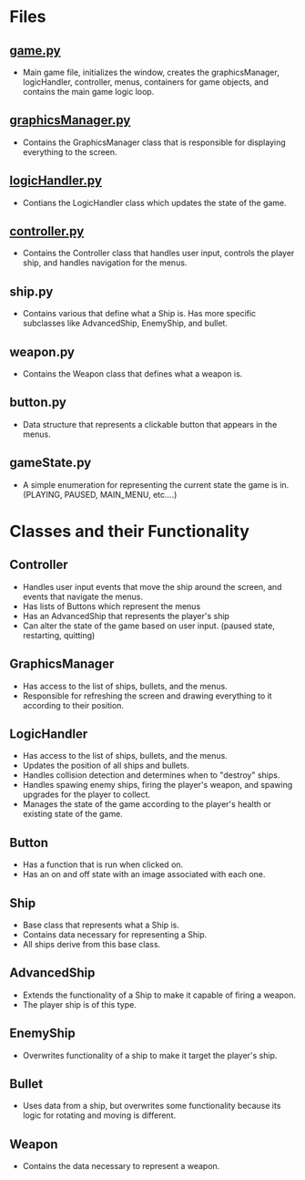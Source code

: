 # Files
## [game.py](../game.py)
* Main game file, initializes the window, creates the graphicsManager, logicHandler, controller, menus, containers for game objects, and contains the main game logic loop.

## [graphicsManager.py](../graphicsManager.py)
* Contains the GraphicsManager class that is responsible for displaying everything to the screen.

## [logicHandler.py](../logicHandler.py)
* Contians the LogicHandler class which updates the state of the game.

## [controller.py](../controller.py)
* Contains the Controller class that handles user input, controls the player ship, and handles navigation for the menus.

## ship.py
* Contains various that define what a Ship is. Has more specific subclasses like AdvancedShip, EnemyShip, and bullet.

## weapon.py
* Contains the Weapon class that defines what a weapon is.

## button.py
* Data structure that represents a clickable button that appears in the menus.

## gameState.py
* A simple enumeration for representing the current state the game is in. (PLAYING, PAUSED, MAIN_MENU, etc....)

# Classes and their Functionality
## Controller
* Handles user input events that move the ship around the screen, and events that navigate the menus.
* Has lists of Buttons which represent the menus
* Has an AdvancedShip that represents the player's ship
* Can alter the state of the game based on user input. (paused state, restarting, quitting)

## GraphicsManager
* Has access to the list of ships, bullets, and the menus.
* Responsible for refreshing the screen and drawing everything to it according to their position.

## LogicHandler
* Has access to the list of ships, bullets, and the menus.
* Updates the position of all ships and bullets.
* Handles collision detection and determines when to "destroy" ships.
* Handles spawing enemy ships, firing the player's weapon, and spawing upgrades for the player to collect.
* Manages the state of the game according to the player's health or existing state of the game.

## Button
* Has a function that is run when clicked on.
* Has an on and off state with an image associated with each one.

## Ship
* Base class that represents what a Ship is.
* Contains data necessary for representing a Ship.
* All ships derive from this base class.

## AdvancedShip
* Extends the functionality of a Ship to make it capable of firing a weapon.
* The player ship is of this type.

## EnemyShip
* Overwrites functionality of a ship to make it target the player's ship.

## Bullet
* Uses data from a ship, but overwrites some functionality because its logic for rotating and moving is different.

## Weapon
* Contains the data necessary to represent a weapon.
